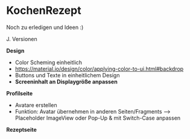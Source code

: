 # KochenRezept

Noch zu erledigen und Ideen :)

J. Versionen

**Design**
- Color Scheming einheitlich
- https://material.io/design/color/applying-color-to-ui.html#backdrop
- Buttons und Texte in einheitlichem Design
- **Screeninhalt an Displaygröße anpassen**

**Profilseite**
- Avatare erstellen
- Funktion: Avatar übernehmen in anderen Seiten/Fragments --> Placeholder ImageView oder Pop-Up & mit Switch-Case anpassen

**Rezeptseite**

 
